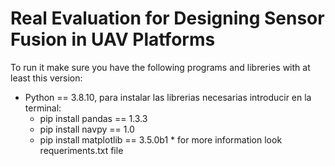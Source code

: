 # Real Evaluation for Designing Sensor Fusion in UAV Platforms

To run it make sure you have the following programs and libreries with at least this version: 
  * Python == 3.8.10, para instalar las librerias necesarias introducir en la terminal:
    * pip install pandas     == 1.3.3
    * pip install navpy      == 1.0
    * pip install matplotlib == 3.5.0b1
\* for more information look requeriments.txt file
